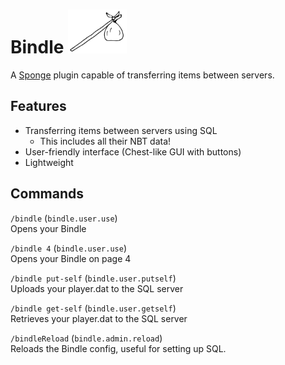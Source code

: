 # Bindle <img height="70" src="https://github.com/TerminatorNL/Bindle/blob/master/logo.svg">
A [Sponge](https://www.spongepowered.org/)  plugin capable of transferring items between servers.

## Features
* Transferring items between servers using SQL
  * This includes all their NBT data!
* User-friendly interface (Chest-like GUI with buttons)
* Lightweight

## Commands
`/bindle` (`bindle.user.use`)<br>
Opens your Bindle


`/bindle 4` (`bindle.user.use`)<br>
Opens your Bindle on page 4

`/bindle put-self` (`bindle.user.putself`)<br>
Uploads your player.dat to the SQL server

`/bindle get-self` (`bindle.user.getself`)<br>
Retrieves your player.dat to the SQL server

`/bindleReload` (`bindle.admin.reload`)<br>
Reloads the Bindle config, useful for setting up SQL.
